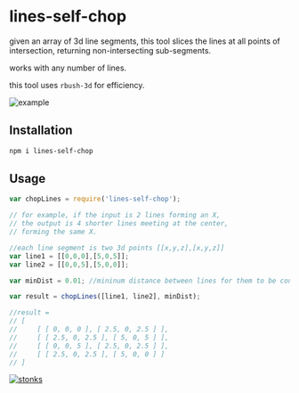 # lines-self-chop

given an array of 3d line segments, this tool slices the lines at all points of intersection, returning non-intersecting sub-segments.

works with any number of lines. 

this tool uses `rbush-3d` for efficiency.

![example](https://i.imgur.com/G2acj48.png)

## Installation

```sh
npm i lines-self-chop
```

## Usage 

```javascript
var chopLines = require('lines-self-chop');

// for example, if the input is 2 lines forming an X,
// the output is 4 shorter lines meeting at the center, 
// forming the same X.

//each line segment is two 3d points [[x,y,z],[x,y,z]]
var line1 = [[0,0,0],[5,0,5]];
var line2 = [[0,0,5],[5,0,0]];

var minDist = 0.01; //mininum distance between lines for them to be considered intersecting [default 0.1]

var result = chopLines([line1, line2], minDist); 

//result =
// [
//     [ [ 0, 0, 0 ], [ 2.5, 0, 2.5 ] ],
//     [ [ 2.5, 0, 2.5 ], [ 5, 0, 5 ] ],
//     [ [ 0, 0, 5 ], [ 2.5, 0, 2.5 ] ],
//     [ [ 2.5, 0, 2.5 ], [ 5, 0, 0 ] ]
// ]
```


[![stonks](https://i.imgur.com/UpDxbfe.png)](https://www.npmjs.com/~stonkpunk)

